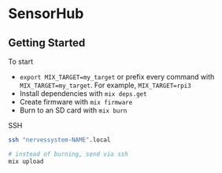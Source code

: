 # SensorHub

## Getting Started

To start
  * `export MIX_TARGET=my_target` or prefix every command with
    `MIX_TARGET=my_target`. For example, `MIX_TARGET=rpi3`
  * Install dependencies with `mix deps.get`
  * Create firmware with `mix firmware`
  * Burn to an SD card with `mix burn`

SSH
```bash
ssh "nervessystem-NAME".local

# instead of burning, send via ssh
mix upload
```
